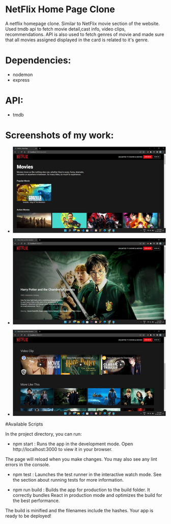 # NetFlix Home Page Clone

A netflix homepage clone. Similar to NetFlix movie section of the website.
Used tmdb api to fetch movie detail,cast info, video clips, recommendations.
API is also used to fetch genres of movie and made sure that all movies assigned 
displayed in the card is related to it's genre.

# Dependencies:
- nodemon
- express

# API:
- tmdb

# Screenshots of my work:

- ![alt text](https://github.com/sourabh0902/NetFlix-Clone/blob/master/public/img/Screenshot%20(16).png)

- ![alt text](https://github.com/sourabh0902/NetFlix-Clone/blob/master/public/img/Screenshot%20(17).png)

- ![alt text](https://github.com/sourabh0902/NetFlix-Clone/blob/master/public/img/Screenshot%20(18).png)

#Available Scripts

In the project directory, you can run:

- npm start :
Runs the app in the development mode.
Open http://localhost:3000 to view it in your browser.

The page will reload when you make changes.
You may also see any lint errors in the console.

- npm test :
Launches the test runner in the interactive watch mode.
See the section about running tests for more information.

- npm run build :
Builds the app for production to the build folder.
It correctly bundles React in production mode and optimizes the build for the best performance.

The build is minified and the filenames include the hashes.
Your app is ready to be deployed!
